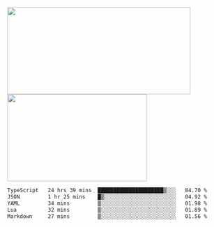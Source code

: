 <a href="https://github.com/anuraghazra/github-readme-stats">
  <img height=200 width=420 align="center" src="https://github-readme-stats.vercel.app/api?username=airRnot1106&hide_title=true&show_icons=true&rank_icon=github" />
</a>
<a href="https://github.com/anuraghazra/convoychat">
  <img height=200 width=320 align="center" src="https://github-readme-stats.vercel.app/api/top-langs/?username=airRnot1106&hide_title=true&layout=compact&hide=html,css" />
</a>

<!--START_SECTION:waka-->

```txt
TypeScript   24 hrs 39 mins  █████████████████████▒░░░   84.70 %
JSON         1 hr 25 mins    █▒░░░░░░░░░░░░░░░░░░░░░░░   04.92 %
YAML         34 mins         ▒░░░░░░░░░░░░░░░░░░░░░░░░   01.98 %
Lua          32 mins         ▒░░░░░░░░░░░░░░░░░░░░░░░░   01.89 %
Markdown     27 mins         ▒░░░░░░░░░░░░░░░░░░░░░░░░   01.56 %
```

<!--END_SECTION:waka-->
